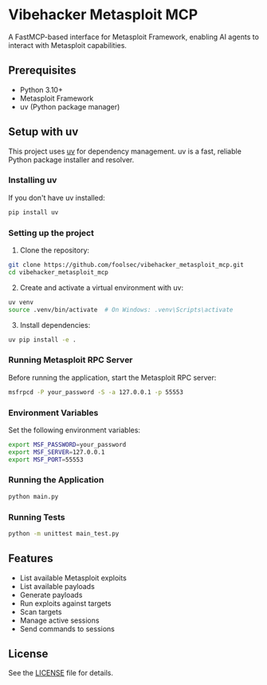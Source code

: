 # Vibehacker Metasploit MCP

A FastMCP-based interface for Metasploit Framework, enabling AI agents to interact with Metasploit capabilities.

## Prerequisites

- Python 3.10+
- Metasploit Framework
- uv (Python package manager)

## Setup with uv

This project uses [uv](https://github.com/astral-sh/uv) for dependency management. uv is a fast, reliable Python package installer and resolver.

### Installing uv

If you don't have uv installed:

```bash
pip install uv
```

### Setting up the project

1. Clone the repository:
```bash
git clone https://github.com/foolsec/vibehacker_metasploit_mcp.git
cd vibehacker_metasploit_mcp
```

2. Create and activate a virtual environment with uv:
```bash
uv venv
source .venv/bin/activate  # On Windows: .venv\Scripts\activate
```

3. Install dependencies:
```bash
uv pip install -e .
```

### Running Metasploit RPC Server

Before running the application, start the Metasploit RPC server:

```bash
msfrpcd -P your_password -S -a 127.0.0.1 -p 55553
```

### Environment Variables

Set the following environment variables:

```bash
export MSF_PASSWORD=your_password
export MSF_SERVER=127.0.0.1
export MSF_PORT=55553
```

### Running the Application

```bash
python main.py
```

### Running Tests

```bash
python -m unittest main_test.py
```

## Features

- List available Metasploit exploits
- List available payloads
- Generate payloads
- Run exploits against targets
- Scan targets
- Manage active sessions
- Send commands to sessions

## License

See the [LICENSE](LICENSE) file for details.
